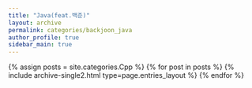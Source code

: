 ```yaml
---
title: "Java(feat.백준)"
layout: archive
permalink: categories/backjoon_java
author_profile: true
sidebar_main: true
---
```



{% assign posts = site.categories.Cpp %}
{% for post in posts %} {% include archive-single2.html type=page.entries_layout %} {% endfor %}
